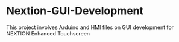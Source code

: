 # Nextion-GUI-Development
This project involves Arduino and HMI files on GUI development for NEXTION Enhanced Touchscreen
